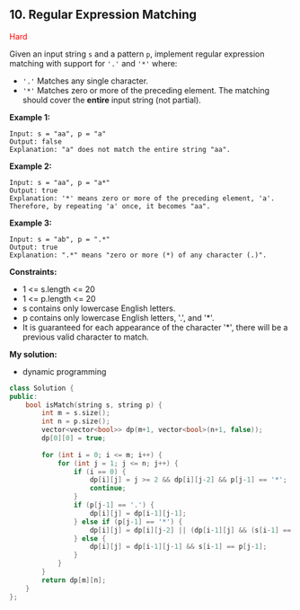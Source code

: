 ## 10. Regular Expression Matching
<span style="color:red">Hard</span>

Given an input string `s` and a pattern `p`, implement regular expression matching with support for `'.'` and `'*'` where:

+ `'.'` Matches any single character.​​​​
+ `'*'` Matches zero or more of the preceding element.
The matching should cover the **entire** input string (not partial).

**Example 1:**
```
Input: s = "aa", p = "a"
Output: false
Explanation: "a" does not match the entire string "aa".
```
**Example 2:**
```
Input: s = "aa", p = "a*"
Output: true
Explanation: '*' means zero or more of the preceding element, 'a'. Therefore, by repeating 'a' once, it becomes "aa".
```
**Example 3:**
```
Input: s = "ab", p = ".*"
Output: true
Explanation: ".*" means "zero or more (*) of any character (.)".
```
 
**Constraints:**

+ 1 <= s.length <= 20
+ 1 <= p.length <= 20
+ s contains only lowercase English letters.
+ p contains only lowercase English letters, '.', and '*'.
+ It is guaranteed for each appearance of the character '*', there will be a previous valid character to match.

**My solution:**
+ dynamic programming
```cpp
class Solution {
public:
    bool isMatch(string s, string p) {
        int m = s.size();
        int n = p.size();
        vector<vector<bool>> dp(m+1, vector<bool>(n+1, false));
        dp[0][0] = true;
        
        for (int i = 0; i <= m; i++) {
            for (int j = 1; j <= n; j++) {
                if (i == 0) {
                    dp[i][j] = j >= 2 && dp[i][j-2] && p[j-1] == '*';
                    continue;
                }
                if (p[j-1] == '.') {
                    dp[i][j] = dp[i-1][j-1];
                } else if (p[j-1] == '*') {
                    dp[i][j] = dp[i][j-2] || (dp[i-1][j] && (s[i-1] == p[j-2] || p[j-2] == '.'));
                } else {
                    dp[i][j] = dp[i-1][j-1] && s[i-1] == p[j-1];
                }
            }
        }
        return dp[m][n];
    }
};
```